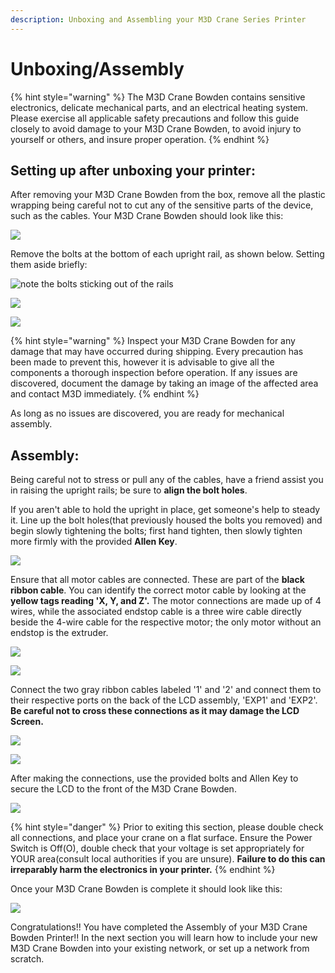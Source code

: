 ```yaml
---
description: Unboxing and Assembling your M3D Crane Series Printer
---
```


# Unboxing/Assembly



{% hint style="warning" %}
The M3D Crane Bowden contains sensitive electronics, delicate mechanical parts, and an electrical heating system. Please exercise all applicable safety precautions and follow this guide closely to avoid damage to your M3D Crane Bowden, to avoid injury to yourself or others, and insure proper operation.
{% endhint %}

## Setting up after unboxing your printer: <a id="gmail-setting-up-after-un-boxing-your-printer"></a>

After removing your M3D Crane Bowden from the box, remove all the plastic wrapping being careful not to cut any of the sensitive parts of the device, such as the cables. Your M3D Crane Bowden should look like this:

![](../.gitbook/assets/20181004_023218_001%20%281%29.jpg)

Remove the bolts at the bottom of each upright rail, as shown below. Setting them aside briefly:

![note the bolts sticking out of the rails](../.gitbook/assets/image%20%2810%29.png)

![](../.gitbook/assets/image%20%285%29.png)



![](../.gitbook/assets/20181004_022851-0.jpg)

{% hint style="warning" %}
Inspect your M3D Crane Bowden for any damage that may have occurred during shipping. Every precaution has been made to prevent this, however it is advisable to give all the components a thorough inspection before operation. If any issues are discovered, document the damage by taking an image of the affected area and contact M3D immediately.
{% endhint %}

 As long as no issues are discovered, you are ready for mechanical assembly. 

## Assembly: <a id="gmail-assembly"></a>

Being careful not to stress or pull any of the cables, have a friend assist you in raising the upright rails; be sure to **align the bolt holes**.

If you aren't able to hold the upright in place, get someone's help to steady it. Line up the bolt holes\(that previously housed the bolts you removed\) and begin slowly tightening the bolts; first hand tighten, then slowly tighten more firmly with the provided **Allen Key**.

![](../.gitbook/assets/20181004_023937_004.jpg)

Ensure that all motor cables are connected. These are part of the **black ribbon cable**. You can identify the correct motor cable by looking at the **yellow tags reading 'X, Y, and Z'.** The motor connections are made up of 4 wires, while the associated endstop cable is a three wire cable directly beside the 4-wire cable for the respective motor; the only motor without an endstop is the extruder.

![](../.gitbook/assets/20181004_024627.jpg)

![](../.gitbook/assets/20181004_024947.jpg)

Connect the two gray ribbon cables labeled '1' and '2' and connect them to their respective ports on the back of the LCD assembly, 'EXP1' and 'EXP2'. **Be careful not to cross these connections as it may damage the LCD Screen.**

![](../.gitbook/assets/20181004_025210.jpg)

![](../.gitbook/assets/20181004_025303.jpg)

After making the connections, use the provided bolts and Allen Key to secure the LCD to the front of the M3D Crane Bowden.

![](../.gitbook/assets/20181004_025605.jpg)

{% hint style="danger" %}
Prior to exiting this section, please double check all connections, and place your crane on a flat surface. Ensure the Power Switch is Off\(O\), double check that your voltage is set appropriately for YOUR area\(consult local authorities if you are unsure\). **Failure to do this can irreparably harm the electronics in your printer.**
{% endhint %}

Once your M3D Crane Bowden is complete it should look like this:

![](../.gitbook/assets/image%20%286%29.png)

Congratulations!! You have completed the Assembly of your M3D Crane Bowden Printer!! In the next section you will learn how to include your new M3D Crane Bowden into your existing network, or set up a network from scratch.  

